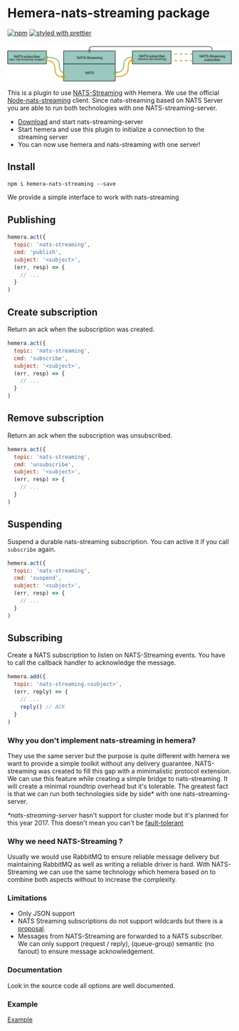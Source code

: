 # Hemera-nats-streaming package

[![npm](https://img.shields.io/npm/v/hemera-nats-streaming.svg?maxAge=3600)](https://www.npmjs.com/package/hemera-nats-streaming)
[![styled with prettier](https://img.shields.io/badge/styled_with-prettier-ff69b4.svg)](#badge)

<p align="center">
<img src="https://github.com/StarpTech/hemera/raw/master/packages/hemera-nats-streaming/media/nats-streaming.png" alt="nats-streaming" style="max-width:100%;">
</p>

This is a plugin to use [NATS-Streaming](http://nats.io/) with Hemera.
We use the official [Node-nats-streaming](https://github.com/nats-io/node-nats-streaming) client.
Since nats-streaming based on NATS Server you are able to run both technologies with one NATS-streaming-server.

- [Download](http://nats.io/download/nats-io/nats-streaming-server/) and start nats-streaming-server
- Start hemera and use this plugin to initialize a connection to the streaming server
- You can now use hemera and nats-streaming with one server!

## Install

```
npm i hemera-nats-streaming --save
```

We provide a simple interface to work with nats-streaming

## Publishing
```js
hemera.act({
  topic: 'nats-streaming',
  cmd: 'publish',
  subject: '<subject>',
  (err, resp) => {
    // ...
  }
)
```

## Create subscription
Return an ack when the subscription was created.
```js
hemera.act({
  topic: 'nats-streaming',
  cmd: 'subscribe',
  subject: '<subject>',
  (err, resp) => {
    // ...
  }
)
```

## Remove subscription
Return an ack when the subscription was unsubscribed.
```js
hemera.act({
  topic: 'nats-streaming',
  cmd: 'unsubscribe',
  subject: '<subject>',
  (err, resp) => {
    // ...
  }
)
```

## Suspending
Suspend a durable nats-streaming subscription. You can active it if you call `subscribe` again.
```js
hemera.act({
  topic: 'nats-streaming',
  cmd: 'suspend',
  subject: '<subject>',
  (err, resp) => {
    // ...
  }
)
```

## Subscribing
Create a NATS subscription to listen on NATS-Streaming events. You have to call the callback handler to acknowledge the message.

```js
hemera.add({
  topic: 'nats-streaming.<subject>',
  (err, reply) => {
    // ...
    reply() // ACK
  }
)
```

### Why you don't implement nats-streaming in hemera?
They use the same server but the purpose is quite different with hemera we want to provide a simple toolkit without any delivery guarantee. NATS-streaming was created to fill this gap with a mimimalistic protocol extension. We can use this feature while creating a simple bridge to nats-streaming. It will create a minimal roundtrip overhead but it's tolerable. The greatest fact is that we can run both technologies side by side* with one nats-streaming-server.

_*nats-streaming-server_ hasn't support for cluster mode but it's planned for this year 2017. This doesn't mean you can't be [fault-tolerant](https://github.com/nats-io/nats-streaming-server#fault-tolerance)

### Why we need NATS-Streaming ?
Usually we would use RabbitMQ to ensure reliable message delivery but maintaining RabbitMQ as well as writing a reliable driver is hard. With NATS-Streaming we can use the same technology which hemera based on to combine both aspects without to increase the complexity.  

### Limitations
- Only JSON support
- NATS Streaming subscriptions do not support wildcards but there is a [proposal](https://github.com/nats-io/nats-streaming-server/issues/340).
- Messages from NATS-Streaming are forwarded to a NATS subscriber. We can only support (request / reply), (queue-group) semantic (no fanout) to ensure message acknowledgement.

### Documentation
Look in the source code all options are well documented.

### Example
[Example](/examples/bridges/nats-streaming.js)
